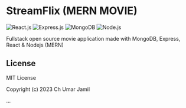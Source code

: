 # StreamFlix (MERN MOVIE)

![React.js](https://example.com/react-logo.png) ![Express.js](https://example.com/express-logo.png) ![MongoDB](https://example.com/mongodb-logo.png) ![Node.js](https://example.com/nodejs-logo.png)

Fullstack open source movie application made with MongoDB, Express, React & Nodejs (MERN)


## License

MIT License

Copyright (c) 2023 Ch Umar Jamil

...